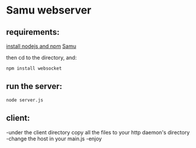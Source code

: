 Samu webserver
==============

requirements:
-------------

[install nodejs and npm](https://github.com/nodejs/node)
[Samu](https://github.com/nbatfai/samu)


then cd to the directory, and:

```
npm install websocket
```

run the server:
----

```
node server.js
```

client:
-------

-under the client directory copy all the files to your http daemon's directory
-change the host in your main.js
-enjoy
